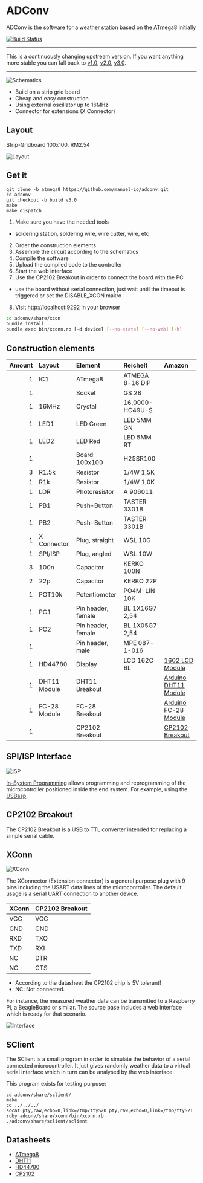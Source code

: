 # ADConv

ADConv is the software for a weather station based on the ATmega8 initially

[![Build Status](https://travis-ci.org/manuel-io/adconv.svg?branch=atmega8)](https://travis-ci.org/manuel-io/adconv)

---

This is a continuously changing upstream version. If you want anything
more stable you can fall back to [v1.0][v1.0], [v2.0][v2.0],
[v3.0][v3.0].

---

![Schematics](share/schematics.png)

* Build on a strip grid board
* Cheap and easy construction
* Using external oscillator up to 16MHz
* Connector for extensions (X Connector)

## Layout

Strip-Gridboard 100x100, RM2.54

![Layout](share/layout.png)

## Get it

    git clone -b atmega8 https://github.com/manuel-io/adconv.git
    cd adconv
    git checkout -b build v3.0
    make
    make dispatch

1. Make sure you have the needed tools
  * soldering station, soldering wire, wire cutter, wire, etc
2. Order the construction elements
3. Assemble the circuit according to the schematics
4. Compile the software
5. Upload the compiled code to the controller
6. Start the web interface
7. Use the CP2102 Breakout in order to connect the board with the PC
  * use the board without serial connection, just wait until the
    timeout is triggered or set the DISABLE_XCON makro
8. Visit [http://localhost:9292](http://localhost:9292) in your browser

```bash
cd adconv/share/xcon
bundle install
bundle exec bin/xconn.rb [-d device] [--no-stats] [--no-web] [-h]
```
    
## Construction elements

| Amount | Layout       | Element            | Reichelt        | Amazon                        |
|-------:|:-------------|:-------------------|:----------------|:------------------------------|
|1       | IC1          | ATmega8            | ATMEGA 8-16 DIP |                               |
|1       |              | Socket             | GS 28           |                               |
|1       | 16MHz        | Crystal            | 16,0000-HC49U-S |                               |
|1       | LED1         | LED Green          | LED 5MM GN      |                               |
|1       | LED2         | LED Red            | LED 5MM RT      |                               |
|1       |              | Board 100x100      | H25SR100        |                               |
|3       | R1.5k        | Resistor           | 1/4W 1,5K       |                               |
|1       | R1k          | Resistor           | 1/4W 1,0K       |                               |
|1       | LDR          | Photoresistor      | A 906011        |                               |
|1       | PB1          | Push-Button        | TASTER 3301B    |                               |
|1       | PB2          | Push-Button        | TASTER 3301B    |                               |
|1       | X Connector  | Plug, straight     | WSL 10G         |                               |
|1       | SPI/ISP      | Plug, angled       | WSL 10W         |                               |
|3       | 100n         | Capacitor          | KERKO 100N      |                               |
|2       | 22p          | Capacitor          | KERKO 22P       |                               |
|1       | POT10k       | Potentiometer      | PO4M-LIN 10K    |                               |
|1       | PC1          | Pin header, female | BL 1X16G7 2,54  |                               |
|1       | PC2          | Pin header, female | BL 1X05G7 2,54  |                               |
|1       |              | Pin header, male   | MPE 087-1-016   |                               |
|1       | HD44780      | Display            | LCD 162C BL     | [1602 LCD Module][alcd]       |
|1       | DHT11 Module | DHT11 Breakout     |                 | [Arduino DHT11 Module][adht]  |
|1       | FC-28 Module | FC-28 Breakout     |                 | [Arduino FC-28 Module][afc28] |
|1       |              | CP2102 Breakout    |                 | [CP2102 Breakout][cp]         |

## SPI/ISP Interface

![ISP](share/spi-isp.png)

[In-System Programming][isp] allows programming and reprogramming of
the microcontroller positioned inside the end system. For example,
using the [USBasp][asp].

## CP2102 Breakout

The CP2102 Breakout is a USB to TTL converter intended for replacing a
simple serial cable.

## XConn

![XConn](share/x-conn.png)

The XConnector (Extension connector) is a general purpose plug with 9
pins including the USART data lines of the microcontroller. The
default usage is a serial UART connection to another device.

| XConn | CP2102 Breakout |
|:------|:----------------|
|VCC    | VCC             |
|GND    | GND             |
|RXD    | TXO             |
|TXD    | RXI             |
|NC     | DTR             |
|NC     | CTS             |

* According to the datasheet the CP2102 chip is 5V tolerant!
* NC: Not connected.

For instance, the measured weather data can be transmitted to a
Raspberry Pi, a BeagleBoard or similar. The source base includes a web
interface which is ready for that scenario.

![Interface](share/xconn.png)

## SClient

The SClient is a small program in order to simulate the behavior of a
serial connected microcontroller. It just gives randomly weather data
to a virtual serial interface which in turn can be analysed by the web
interface.

This program exists for testing purpose:

    cd adconv/share/sclient/
    make
    cd ../../../
    socat pty,raw,echo=0,link=/tmp/ttyS20 pty,raw,echo=0,link=/tmp/ttyS21
    ruby adconv/share/xconn/bin/xconn.rb
    ./adconv/share/sclient/sclient

## Datasheets

* [ATmega8](http://www.atmel.com/images/atmel-2486-8-bit-avr-microcontroller-atmega8_l_datasheet.pdf)
* [DHT11](https://akizukidenshi.com/download/ds/aosong/DHT11.pdf)
* [HD44780](https://www.sparkfun.com/datasheets/LCD/HD44780.pdf)
* [CP2102](https://www.sparkfun.com/datasheets/IC/cp2102.pdf)

[v1.0]: https://github.com/manuel-io/adconv/tree/v1.0
[v2.0]: https://github.com/manuel-io/adconv/tree/v2.0
[v3.0]: https://github.com/manuel-io/adconv/tree/v3.0
[alcd]: https://www.amazon.de/gp/product/B009GEPZRE/
[adht]: https://www.amazon.de/gp/product/B017CWS1VS/
[afc28]: https://www.amazon.de/gp/product/B015CE4M2K/
[cp]: https://www.amazon.de/gp/product/B008RF73CS/
[isp]: http://www.atmel.com/images/doc0943.pdf
[asp]: http://www.fischl.de/usbasp/
